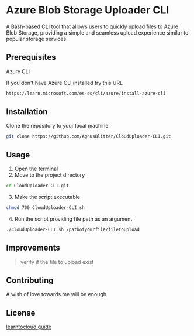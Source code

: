 # Azure Blob Storage Uploader CLI
A Bash-based CLI tool that allows users to quickly upload files to Azure Blob Storage, providing a simple and seamless upload experience similar to popular storage services.

## Prerequisites

Azure CLI

If you don't have Azure CLI installed try this URL

```bash
https://learn.microsoft.com/es-es/cli/azure/install-azure-cli
```

## Installation

Clone the repository to your local machine

```bash
git clone https://github.com/AgnusBlitter/CloudUploader-CLI.git
```

## Usage

1. Open the terminal
2. Move to the project directory
```bash
cd CloudUploader-CLI.git
```
3. Make the script executable
```bash
chmod 700 CloudUploader-CLI.sh
```
4. Run the script providing file path as an argument
```bash
./CloudUploader-CLI.sh /pathofyourfile/filetoupload
```

## Improvements

> verify if the file to upload exist

## Contributing

A wish of love towards me will be enough

## License

[learntocloud.guide](https://learntocloud.guide/phase1/#capstone-project-clouduploader-cli)
